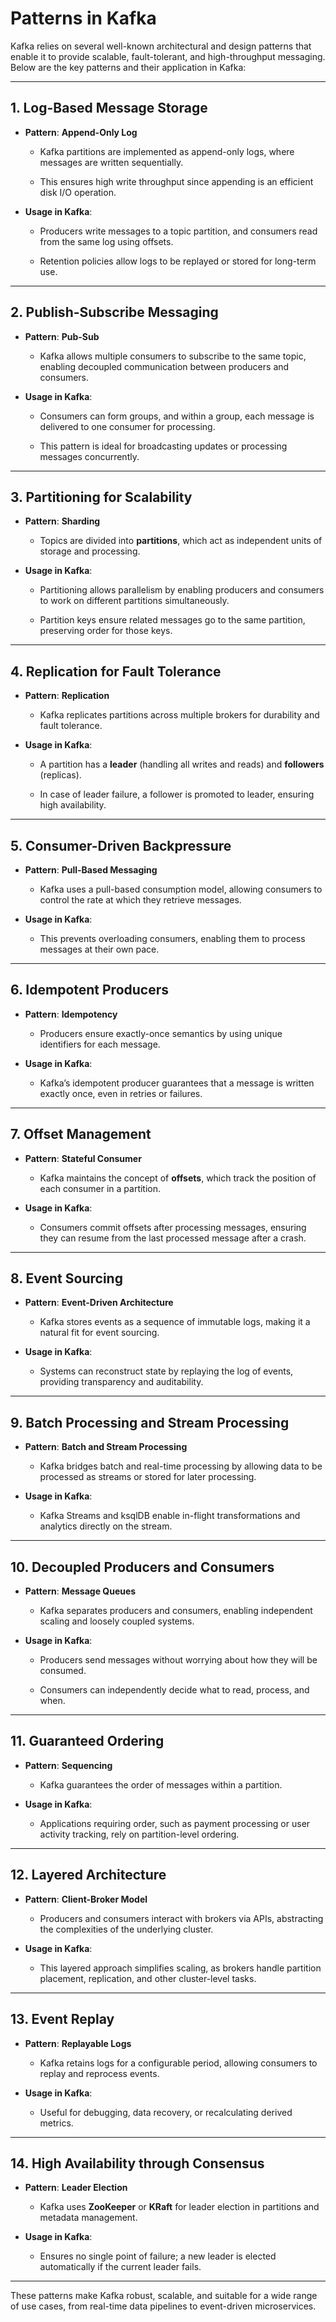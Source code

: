 # Patterns in Kafka

Kafka relies on several well-known architectural and design patterns that enable it to provide scalable, fault-tolerant, and high-throughput messaging. Below are the key patterns and their application in Kafka:

---

## 1. Log-Based Message Storage

- **Pattern**: **Append-Only Log**

  - Kafka partitions are implemented as append-only logs, where messages are written sequentially.

  - This ensures high write throughput since appending is an efficient disk I/O operation.

- **Usage in Kafka**:

  - Producers write messages to a topic partition, and consumers read from the same log using offsets.

  - Retention policies allow logs to be replayed or stored for long-term use.

---

## 2. Publish-Subscribe Messaging

- **Pattern**: **Pub-Sub**

  - Kafka allows multiple consumers to subscribe to the same topic, enabling decoupled communication between producers and consumers.

- **Usage in Kafka**:

  - Consumers can form groups, and within a group, each message is delivered to one consumer for processing.

  - This pattern is ideal for broadcasting updates or processing messages concurrently.

---

## 3. Partitioning for Scalability

- **Pattern**: **Sharding**

  - Topics are divided into **partitions**, which act as independent units of storage and processing.

- **Usage in Kafka**:

  - Partitioning allows parallelism by enabling producers and consumers to work on different partitions simultaneously.

  - Partition keys ensure related messages go to the same partition, preserving order for those keys.

---

## 4. Replication for Fault Tolerance

- **Pattern**: **Replication**

  - Kafka replicates partitions across multiple brokers for durability and fault tolerance.

- **Usage in Kafka**:

  - A partition has a **leader** (handling all writes and reads) and **followers** (replicas).

  - In case of leader failure, a follower is promoted to leader, ensuring high availability.

---

## 5. Consumer-Driven Backpressure

- **Pattern**: **Pull-Based Messaging**

  - Kafka uses a pull-based consumption model, allowing consumers to control the rate at which they retrieve messages.

- **Usage in Kafka**:

  - This prevents overloading consumers, enabling them to process messages at their own pace.

---

## 6. Idempotent Producers

- **Pattern**: **Idempotency**

  - Producers ensure exactly-once semantics by using unique identifiers for each message.

- **Usage in Kafka**:

  - Kafka’s idempotent producer guarantees that a message is written exactly once, even in retries or failures.

---

## 7. Offset Management

- **Pattern**: **Stateful Consumer**

  - Kafka maintains the concept of **offsets**, which track the position of each consumer in a partition.

- **Usage in Kafka**:

  - Consumers commit offsets after processing messages, ensuring they can resume from the last processed message after a crash.

---

## 8. Event Sourcing

- **Pattern**: **Event-Driven Architecture**

  - Kafka stores events as a sequence of immutable logs, making it a natural fit for event sourcing.

- **Usage in Kafka**:

  - Systems can reconstruct state by replaying the log of events, providing transparency and auditability.

---

## 9. Batch Processing and Stream Processing

- **Pattern**: **Batch and Stream Processing**

  - Kafka bridges batch and real-time processing by allowing data to be processed as streams or stored for later processing.

- **Usage in Kafka**:

  - Kafka Streams and ksqlDB enable in-flight transformations and analytics directly on the stream.

---

## 10. Decoupled Producers and Consumers

- **Pattern**: **Message Queues**

  - Kafka separates producers and consumers, enabling independent scaling and loosely coupled systems.

- **Usage in Kafka**:

  - Producers send messages without worrying about how they will be consumed.

  - Consumers can independently decide what to read, process, and when.

---

## 11. Guaranteed Ordering

- **Pattern**: **Sequencing**

  - Kafka guarantees the order of messages within a partition.

- **Usage in Kafka**:

  - Applications requiring order, such as payment processing or user activity tracking, rely on partition-level ordering.

---

## 12. Layered Architecture

- **Pattern**: **Client-Broker Model**

  - Producers and consumers interact with brokers via APIs, abstracting the complexities of the underlying cluster.

- **Usage in Kafka**:

  - This layered approach simplifies scaling, as brokers handle partition placement, replication, and other cluster-level tasks.

---

## 13. Event Replay

- **Pattern**: **Replayable Logs**

  - Kafka retains logs for a configurable period, allowing consumers to replay and reprocess events.

- **Usage in Kafka**:

  - Useful for debugging, data recovery, or recalculating derived metrics.

---

## 14. High Availability through Consensus

- **Pattern**: **Leader Election**

  - Kafka uses **ZooKeeper** or **KRaft** for leader election in partitions and metadata management.

- **Usage in Kafka**:

  - Ensures no single point of failure; a new leader is elected automatically if the current leader fails.

---

These patterns make Kafka robust, scalable, and suitable for a wide range of use cases, from real-time data pipelines to event-driven microservices.
